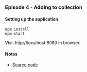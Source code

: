 ### Episode 4 - Adding to collection

#### Setting up the application

```
npm install
npm start
```

Visit http://localhost:8080 in browser.

#### Notes

* [Source code](...)
